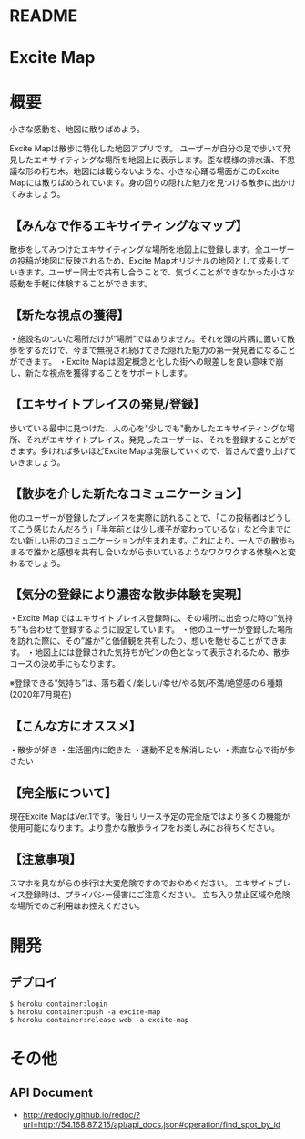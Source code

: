 # README
# Excite Map

# 概要
小さな感動を、地図に散りばめよう。

Excite Mapは散歩に特化した地図アプリです。
ユーザーが自分の足で歩いて発見したエキサイティングな場所を地図上に表示します。歪な模様の排水溝、不思議な形の朽ち木。地図には載らないような、小さな心踊る場面がこのExcite Mapには散りばめられています。身の回りの隠れた魅力を見つける散歩に出かけてみましょう。

## 【みんなで作るエキサイティングなマップ】
散歩をしてみつけたエキサイティングな場所を地図上に登録します。全ユーザーの投稿が地図に反映されるため、Excite Mapオリジナルの地図として成長していきます。ユーザー同士で共有し合うことで、気づくことができなかった小さな感動を手軽に体験することができます。

## 【新たな視点の獲得】
・施設名のついた場所だけが”場所”ではありません。それを頭の片隅に置いて散歩をするだけで、今まで無視され続けてきた隠れた魅力の第一発見者になることができます。
・Excite Mapは固定概念と化した街への眼差しを良い意味で崩し、新たな視点を獲得することをサポートします。

## 【エキサイトプレイスの発見/登録】
歩いている最中に見つけた、人の心を"少しでも"動かしたエキサイティングな場所、それがエキサイトプレイス。発見したユーザーは、それを登録することができます。多ければ多いほどExcite Mapは発展していくので、皆さんで盛り上げていきましょう。

## 【散歩を介した新たなコミュニケーション】
他のユーザーが登録したプレイスを実際に訪れることで、「この投稿者はどうしてこう感じたんだろう」「半年前とは少し様子が変わっているな」など今までにない新しい形のコミュニケーションが生まれます。これにより、一人での散歩もまるで誰かと感想を共有し合いながら歩いているようなワクワクする体験へと変わるでしょう。

## 【気分の登録により濃密な散歩体験を実現】
・Excite Mapではエキサイトプレイス登録時に、その場所に出会った時の”気持ち”も合わせて登録するように設定しています。
・他のユーザーが登録した場所を訪れた際に、その”誰か”と価値観を共有したり、想いを馳せることができます。
・地図上には登録された気持ちがピンの色となって表示されるため、散歩コースの決め手にもなります。

※登録できる”気持ち”は、落ち着く/楽しい/幸せ/やる気/不満/絶望感の６種類(2020年7月現在)

## 【こんな方にオススメ】
・散歩が好き
・生活圏内に飽きた
・運動不足を解消したい
・素直な心で街が歩きたい

## 【完全版について】
現在Excite MapはVer.1です。後日リリース予定の完全版ではより多くの機能が使用可能になります。より豊かな散歩ライフをお楽しみにお待ちください。

## 【注意事項】
スマホを見ながらの歩行は大変危険ですのでおやめください。
エキサイトプレイス登録時は、プライバシー侵害にご注意ください。
立ち入り禁止区域や危険な場所でのご利用はお控えください。

# 開発
## デプロイ
```
$ heroku container:login
$ heroku container:push -a excite-map
$ heroku container:release web -a excite-map
```

# その他
## API Document
- http://redocly.github.io/redoc/?url=http://54.168.87.215/api/api_docs.json#operation/find_spot_by_id
